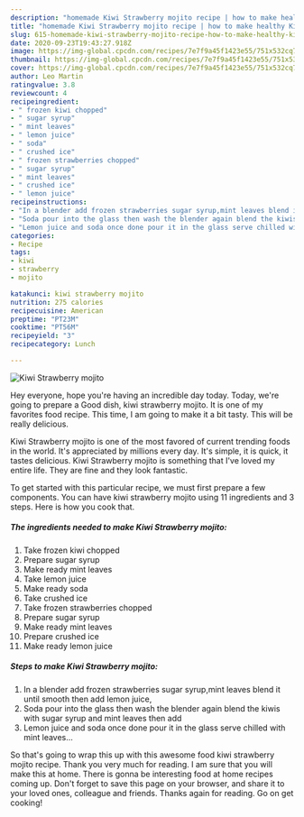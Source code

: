 ```yaml
---
description: "homemade Kiwi Strawberry mojito recipe | how to make healthy Kiwi Strawberry mojito"
title: "homemade Kiwi Strawberry mojito recipe | how to make healthy Kiwi Strawberry mojito"
slug: 615-homemade-kiwi-strawberry-mojito-recipe-how-to-make-healthy-kiwi-strawberry-mojito
date: 2020-09-23T19:43:27.918Z
image: https://img-global.cpcdn.com/recipes/7e7f9a45f1423e55/751x532cq70/kiwi-strawberry-mojito-recipe-main-photo.jpg
thumbnail: https://img-global.cpcdn.com/recipes/7e7f9a45f1423e55/751x532cq70/kiwi-strawberry-mojito-recipe-main-photo.jpg
cover: https://img-global.cpcdn.com/recipes/7e7f9a45f1423e55/751x532cq70/kiwi-strawberry-mojito-recipe-main-photo.jpg
author: Leo Martin
ratingvalue: 3.8
reviewcount: 4
recipeingredient:
- " frozen kiwi chopped"
- " sugar syrup"
- " mint leaves"
- " lemon juice"
- " soda"
- " crushed ice"
- " frozen strawberries chopped"
- " sugar syrup"
- " mint leaves"
- " crushed ice"
- " lemon juice"
recipeinstructions:
- "In a blender add frozen strawberries sugar syrup,mint leaves blend it until smooth then add lemon juice,"
- "Soda pour into the glass then wash the blender again blend the kiwis with sugar syrup and mint leaves then add"
- "Lemon juice and soda once done pour it in the glass serve chilled with mint leaves..."
categories:
- Recipe
tags:
- kiwi
- strawberry
- mojito

katakunci: kiwi strawberry mojito 
nutrition: 275 calories
recipecuisine: American
preptime: "PT23M"
cooktime: "PT56M"
recipeyield: "3"
recipecategory: Lunch

---
```



![Kiwi Strawberry mojito](https://img-global.cpcdn.com/recipes/7e7f9a45f1423e55/751x532cq70/kiwi-strawberry-mojito-recipe-main-photo.jpg)

Hey everyone, hope you're having an incredible day today. Today, we're going to prepare a Good dish, kiwi strawberry mojito. It is one of my favorites food recipe. This time, I am going to make it a bit tasty. This will be really delicious.



Kiwi Strawberry mojito is one of the most favored of current trending foods in the world. It's appreciated by millions every day. It's simple, it is quick, it tastes delicious. Kiwi Strawberry mojito is something that I've loved my entire life. They are fine and they look fantastic.


To get started with this particular recipe, we must first prepare a few components. You can have kiwi strawberry mojito using 11 ingredients and 3 steps. Here is how you cook that.

<!--inarticleads1-->

##### The ingredients needed to make Kiwi Strawberry mojito:

1. Take  frozen kiwi chopped
1. Prepare  sugar syrup
1. Make ready  mint leaves
1. Take  lemon juice
1. Make ready  soda
1. Take  crushed ice
1. Take  frozen strawberries chopped
1. Prepare  sugar syrup
1. Make ready  mint leaves
1. Prepare  crushed ice
1. Make ready  lemon juice




<!--inarticleads2-->

##### Steps to make Kiwi Strawberry mojito:

1. In a blender add frozen strawberries sugar syrup,mint leaves blend it until smooth then add lemon juice,
1. Soda pour into the glass then wash the blender again blend the kiwis with sugar syrup and mint leaves then add
1. Lemon juice and soda once done pour it in the glass serve chilled with mint leaves...




So that's going to wrap this up with this awesome food kiwi strawberry mojito recipe. Thank you very much for reading. I am sure that you will make this at home. There is gonna be interesting food at home recipes coming up. Don't forget to save this page on your browser, and share it to your loved ones, colleague and friends. Thanks again for reading. Go on get cooking!
